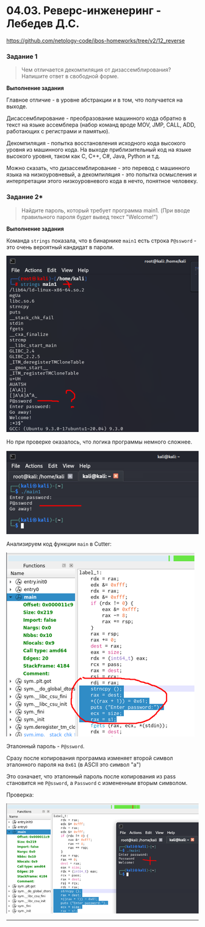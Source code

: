 # 04.03. Реверс-инженеринг - Лебедев Д.С.
https://github.com/netology-code/ibos-homeworks/tree/v2/12_reverse
### Задание 1
> Чем отличается декомпиляция от дизассемблирования?  
> Напишите ответ в свободной форме.

**Выполнение задания**

Главное отличие - в уровне абстракции и в том, что получается на выходе.

Дисассемблирование - преобразование машинного кода обратно в текст на языке ассемблера (набор команд вроде MOV, JMP, CALL, ADD, работающих с регистрами и памятью).

Декомпиляция - попытка восстановления исходного кода высокого уровня из машинного кода. На выходе приблизительный код на языке высокого уровня, таком как C, C++, C#, Java, Python и т.д.

Можно сказать, что дизассемблирование - это перевод с машинного языка на низкоуровневый, а декомпиляция - это попытка осмысления и интерпретации этого низкоуровневого кода в нечто, понятное человеку.

### Задание 2*
> Найдите пароль, который требует программа main1. (При вводе правильного пароля будет вывед текст "Welcome!")

**Выполнение задания**

Команда `strings` показала, что в бинарнике `main1` есть строка `P@ssword` - это очень вероятный кандидат в пароли.

![](_att/040403/040403-02-01.png)  

Но при проверке оказалось, что логика программы немного сложнее.

![](_att/040403/040403-02-02.png)

Анализируем код функции `main` в Cutter:

![](_att/040403/040403-02-03.png) 

Эталонный пароль - `P@ssword`.

Сразу после копирования программа изменяет второй символ эталонного пароля на `0x61` (в ASCII это символ "a")

Это означает, что эталонный пароль после копирования из pass становится не `P@ssword`, а `Password` с измененным вторым символом.

Проверка:

![](_att/040403/040403-02-04.png)  

---
